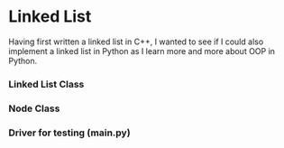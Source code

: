 # Linked List

Having first written a linked list in C++, I wanted to see if I could also implement a linked list in Python as I learn 
more and more about OOP in Python.


### Linked List Class

### Node Class

### Driver for testing (main.py)
